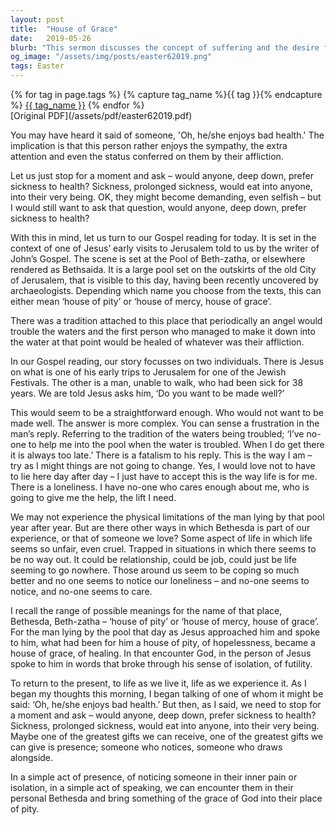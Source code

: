 ```yaml
---
layout: post
title:  "House of Grace"
date:   2019-05-26
blurb: "This sermon discusses the concept of suffering and the desire for healing. It uses the story of a man who had been sick for 38 years and his encounter with Jesus at the Pool of Bethesda as a metaphor for those who feel trapped in their situations, emphasizing the importance of presence and empathy in bringing grace into others' lives."
og_image: "/assets/img/posts/easter62019.png"
tags: Easter
---    
```

<div class="tag-pills">
  {% for tag in page.tags %}
    {% capture tag_name %}{{ tag }}{% endcapture %}
    <a href="{{ site.baseurl }}/tag/{{ tag_name }}" class="tag-pill">{{ tag_name }}</a>
  {% endfor %}
</div>
[Original PDF](/assets/pdf/easter62019.pdf)

You may have heard it said of someone, 'Oh, he/she enjoys bad health.' The implication is that this person rather enjoys the sympathy, the extra attention and even the status conferred on them by their affliction.

Let us just stop for a moment and ask – would anyone, deep down, prefer sickness to health? Sickness, prolonged sickness, would eat into anyone, into their very being. OK, they might become demanding, even selfish – but I would still want to ask that question, would anyone, deep down, prefer sickness to health?

With this in mind, let us turn to our Gospel reading for today. It is set in the context of one of Jesus’ early visits to Jerusalem told to us by the writer of John’s Gospel. The scene is set at the Pool of Beth-zatha, or elsewhere rendered as Bethsaida. It is a large pool set on the outskirts of the old City of Jerusalem, that is visible to this day, having been recently uncovered by archaeologists. Depending which name you choose from the texts, this can either mean ‘house of pity’ or ‘house of mercy, house of grace’.

There was a tradition attached to this place that periodically an angel would trouble the waters and the first person who managed to make it down into the water at that point would be healed of whatever was their affliction.

In our Gospel reading, our story focusses on two individuals. There is Jesus on what is one of his early trips to Jerusalem for one of the Jewish Festivals. The other is a man, unable to walk, who had been sick for 38 years. We are told Jesus asks him, ‘Do you want to be made well?’

This would seem to be a straightforward enough. Who would not want to be made well. The answer is more complex. You can sense a frustration in the man’s reply. Referring to the tradition of the waters being troubled; ‘I’ve no-one to help me into the pool when the water is troubled. When I do get there it is always too late.’ There is a fatalism to his reply. This is the way I am – try as I might things are not going to change. Yes, I would love not to have to lie here day after day – I just have to accept this is the way life is for me. There is a loneliness. I have no-one who cares enough about me, who is going to give me the help, the lift I need.

We may not experience the physical limitations of the man lying by that pool year after year. But are there other ways in which Bethesda is part of our experience, or that of someone we love? Some aspect of life in which life seems so unfair, even cruel. Trapped in situations in which there seems to be no way out. It could be relationship, could be job, could just be life seeming to go nowhere. Those around us seem to be coping so much better and no one seems to notice our loneliness – and no-one seems to notice, and no-one seems to care.

I recall the range of possible meanings for the name of that place, Bethesda, Beth-zatha – ‘house of pity’ or ‘house of mercy, house of grace’. For the man lying by the pool that day as Jesus approached him and spoke to him, what had been for him a house of pity, of hopelessness, became a house of grace, of healing. In that encounter God, in the person of Jesus spoke to him in words that broke through his sense of isolation, of futility.

To return to the present, to life as we live it, life as we experience it. As I began my thoughts this morning, I began talking of one of whom it might be said: ‘Oh, he/she enjoys bad health.’ But then, as I said, we need to stop for a moment and ask – would anyone, deep down, prefer sickness to health? Sickness, prolonged sickness, would eat into anyone, into their very being. Maybe one of the greatest gifts we can receive, one of the greatest gifts we can give is presence; someone who notices, someone who draws alongside.

In a simple act of presence, of noticing someone in their inner pain or isolation, in a simple act of speaking, we can encounter them in their personal Bethesda and bring something of the grace of God into their place of pity.
